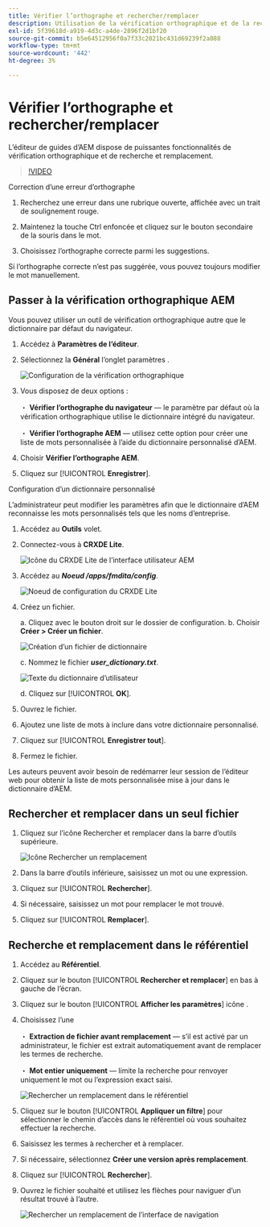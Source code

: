```yaml
---
title: Vérifier l’orthographe et rechercher/remplacer
description: Utilisation de la vérification orthographique et de la recherche/remplacement dans AEM Guides
exl-id: 5f39618d-a919-4d3c-a4de-2896f2d1bf20
source-git-commit: b5e64512956f0a7f33c2021bc431d69239f2a088
workflow-type: tm+mt
source-wordcount: '442'
ht-degree: 3%

---
```


# Vérifier l’orthographe et rechercher/remplacer

L’éditeur de guides d’AEM dispose de puissantes fonctionnalités de vérification orthographique et de recherche et remplacement.

>[!VIDEO](https://video.tv.adobe.com/v/342768)

Correction d’une erreur d’orthographe

1. Recherchez une erreur dans une rubrique ouverte, affichée avec un trait de soulignement rouge.

2. Maintenez la touche Ctrl enfoncée et cliquez sur le bouton secondaire de la souris dans le mot.

3. Choisissez l’orthographe correcte parmi les suggestions.

Si l’orthographe correcte n’est pas suggérée, vous pouvez toujours modifier le mot manuellement.

## Passer à la vérification orthographique AEM

Vous pouvez utiliser un outil de vérification orthographique autre que le dictionnaire par défaut du navigateur.

1. Accédez à **Paramètres de l’éditeur**.

2. Sélectionnez la **Général** l’onglet paramètres .

   ![Configuration de la vérification orthographique](images/lesson-11/configure-dictionary.png)

3. Vous disposez de deux options :

   ・ **Vérifier l’orthographe du navigateur** — le paramètre par défaut où la vérification orthographique utilise le dictionnaire intégré du navigateur.

   ・ **Vérifier l’orthographe AEM** — utilisez cette option pour créer une liste de mots personnalisée à l’aide du dictionnaire personnalisé d’AEM.

4. Choisir **Vérifier l’orthographe AEM**.

5. Cliquez sur [!UICONTROL **Enregistrer**].

Configuration d’un dictionnaire personnalisé

L’administrateur peut modifier les paramètres afin que le dictionnaire d’AEM reconnaisse les mots personnalisés tels que les noms d’entreprise.

1. Accédez au **Outils** volet.

2. Connectez-vous à **CRXDE Lite**.

   ![Icône du CRXDE Lite de l’interface utilisateur AEM](images/lesson-11/crxde-lite.png)

3. Accédez au **_Noeud /apps/fmdita/config_**.

   ![Noeud de configuration du CRXDE Lite](images/lesson-11/config-node.png)


4. Créez un fichier.

   a. Cliquez avec le bouton droit sur le dossier de configuration.
b. Choisir **Créer > Créer un fichier**.

   ![Création d’un fichier de dictionnaire](images/lesson-11/new-dictionary-file.png)


   c. Nommez le fichier _**user_dictionary.txt**_.

   ![Texte du dictionnaire d’utilisateur](images/lesson-11/user-dictionary.png)


   d. Cliquez sur [!UICONTROL **OK**].

5. Ouvrez le fichier.

6. Ajoutez une liste de mots à inclure dans votre dictionnaire personnalisé.

7. Cliquez sur [!UICONTROL **Enregistrer tout**].

8. Fermez le fichier.

Les auteurs peuvent avoir besoin de redémarrer leur session de l’éditeur web pour obtenir la liste de mots personnalisée mise à jour dans le dictionnaire d’AEM.

## Rechercher et remplacer dans un seul fichier

1. Cliquez sur l’icône Rechercher et remplacer dans la barre d’outils supérieure.

   ![Icône Rechercher un remplacement](images/lesson-11/find-replace-icon.png)

2. Dans la barre d’outils inférieure, saisissez un mot ou une expression.

3. Cliquez sur [!UICONTROL **Rechercher**].

4. Si nécessaire, saisissez un mot pour remplacer le mot trouvé.

5. Cliquez sur [!UICONTROL **Remplacer**].

## Recherche et remplacement dans le référentiel

1. Accédez au **Référentiel**.

2. Cliquez sur le bouton [!UICONTROL **Rechercher et remplacer**] en bas à gauche de l’écran.

3. Cliquez sur le bouton [!UICONTROL **Afficher les paramètres**] icône .

4. Choisissez l’une

   ・ **Extraction de fichier avant remplacement** — s’il est activé par un administrateur, le fichier est extrait automatiquement avant de remplacer les termes de recherche.

   ・ **Mot entier uniquement** — limite la recherche pour renvoyer uniquement le mot ou l’expression exact saisi.

   ![Rechercher un remplacement dans le référentiel](images/lesson-11/repository-find-replace.png)


5. Cliquez sur le bouton [!UICONTROL **Appliquer un filtre**] pour sélectionner le chemin d’accès dans le référentiel où vous souhaitez effectuer la recherche.

6. Saisissez les termes à rechercher et à remplacer.

7. Si nécessaire, sélectionnez **Créer une version après remplacement**.

8. Cliquez sur [!UICONTROL **Rechercher**].

9. Ouvrez le fichier souhaité et utilisez les flèches pour naviguer d’un résultat trouvé à l’autre.

   ![Rechercher un remplacement de l’interface de navigation](images/lesson-11/find-replace-navigation.png)
